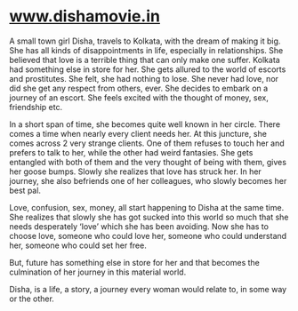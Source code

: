 # www.dishamovie.in

A small town girl Disha, travels to Kolkata, with the dream of making it big. She has all kinds of disappointments in life, especially in relationships. She believed that love is a terrible thing that can only make one suffer. Kolkata had something else in store for her. She gets allured to the world of escorts and prostitutes. She felt, she had nothing to lose. She never had love, nor did she get any respect from others, ever. She decides to embark on a journey of an escort. She feels excited with the thought of money, sex, friendship etc.

In a short span of time, she becomes quite well known in her circle. There comes a time when nearly every client needs her. At this juncture, she comes across 2 very strange clients. One of them refuses to touch her and prefers to talk to her, while the other had weird fantasies. She gets entangled with both of them and the very thought of being with them, gives her goose bumps. Slowly she realizes that love has struck her. In her journey, she also befriends one of her colleagues, who slowly becomes her best pal.

Love, confusion, sex, money, all start happening to Disha at the same time. She realizes that slowly she has got sucked into this world so much that she needs desperately ‘love’ which she has been avoiding. Now she has to choose love, someone who could love her, someone who could understand her, someone who could set her free.

But, future has something else in store for her and that becomes the culmination of her journey in this material world.

Disha, is a life, a story, a journey every woman would relate to, in some way or the other.